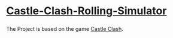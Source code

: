 # [Castle-Clash-Rolling-Simulator](https://hanshar.github.io/Castle-Clash-Rolling-Simulator/)
###

The Project is based on the game [Castle Clash](https://play.google.com/store/apps/details?id=com.igg.castleclash).
